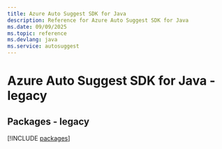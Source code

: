 ```yaml
---
title: Azure Auto Suggest SDK for Java
description: Reference for Azure Auto Suggest SDK for Java
ms.date: 09/09/2025
ms.topic: reference
ms.devlang: java
ms.service: autosuggest
---
```

# Azure Auto Suggest SDK for Java - legacy
## Packages - legacy
[!INCLUDE [packages](auto-suggest-index.md)]
